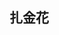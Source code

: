<!--
 * @Author: your name
 * @Date: 2021-10-21 17:05:08
 * @LastEditTime: 2021-10-21 17:08:21
 * @LastEditors: your name
 * @Description: In User Settings Edit
 * @FilePath: \zhajinhua\docs\index.md
-->

## 扎金花
